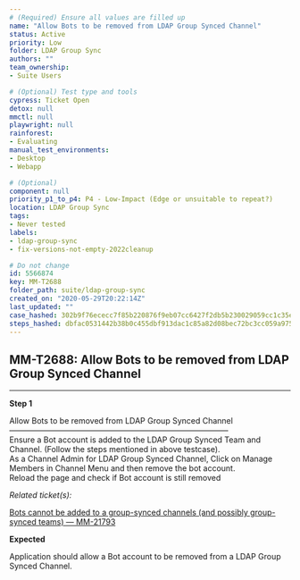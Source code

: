 ```yaml
---
# (Required) Ensure all values are filled up
name: "Allow Bots to be removed from LDAP Group Synced Channel"
status: Active
priority: Low
folder: LDAP Group Sync
authors: ""
team_ownership: 
- Suite Users

# (Optional) Test type and tools
cypress: Ticket Open
detox: null
mmctl: null
playwright: null
rainforest: 
- Evaluating
manual_test_environments: 
- Desktop
- Webapp

# (Optional)
component: null
priority_p1_to_p4: P4 - Low-Impact (Edge or unsuitable to repeat?)
location: LDAP Group Sync
tags: 
- Never tested
labels: 
- ldap-group-sync
- fix-versions-not-empty-2022cleanup

# Do not change
id: 5566874
key: MM-T2688
folder_path: suite/ldap-group-sync
created_on: "2020-05-29T20:22:14Z"
last_updated: ""
case_hashed: 302b9f76ececc7f85b220876f9eb07cc6427f2db5b230029059cc1c35ec32d78475ed8ad2b47d27682838d86f501e611
steps_hashed: dbfac0531442b38b0c455dbf913dac1c85a82d08bec72bc3cc059a9753d1ae9dbca7dc33c7d79a58f4b007780eedbe41
---
```


## MM-T2688: Allow Bots to be removed from LDAP Group Synced Channel

---

**Step 1**

Allow Bots to be removed from LDAP Group Synced Channel\
————————————————————————————\
Ensure a Bot account is added to the LDAP Group Synced Team and Channel. (Follow the steps mentioned in above testcase).\
As a Channel Admin for LDAP Group Synced Channel, Click on Manage Members in Channel Menu and then remove the bot account.\
Reload the page and check if Bot account is still removed

_Related ticket(s):_

[Bots cannot be added to a group-synced channels (and possibly group-synced teams) — MM-21793](https://mattermost.atlassian.net/browse/MM-21793)

**Expected**

Application should allow a Bot account to be removed from a LDAP Group Synced Channel.
